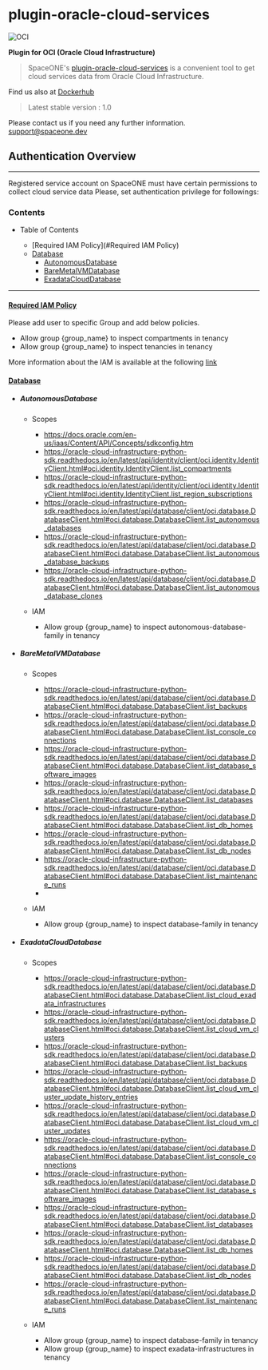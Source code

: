 # plugin-oracle-cloud-services

![OCI](https://user-images.githubusercontent.com/44199159/111094011-a4f72a80-857d-11eb-929f-b55433eddcae.png)

**Plugin for OCI (Oracle Cloud Infrastructure)**
> SpaceONE's [plugin-oracle-cloud-services](https://github.com/spaceone-dev/plugin-oracle-cloud-services)
> is a convenient tool to get cloud services data from Oracle Cloud Infrastructure. 

Find us also at [Dockerhub](https://hub.docker.com/repository/docker/pyengine/oracle-cloud-services)
> Latest stable version : 1.0

Please contact us if you need any further information. <support@spaceone.dev>




## Authentication Overview

--- 


Registered service account on SpaceONE must have certain permissions to collect cloud service data Please, set authentication privilege for followings:



### Contents
- Table of Contents

   - [Required IAM Policy](#Required IAM Policy)
   - [Database](#Database)
       - [AutonomousDatabase](#AutonomousDatabase)
       - [BareMetalVMDatabase](#BareMetalVMDatabase)
       - [ExadataCloudDatabase](#ExadataCloudDatabase)
    
--- 
#### [Required IAM Policy](https://docs.oracle.com/en-us/iaas/Content/Identity/Concepts/policies.htm)
Please add user to specific Group and add below policies. 

* Allow group {group_name} to inspect compartments in tenancy
* Allow group {group_name} to inspect tenancies in tenancy

More information about the IAM is available at the following [link](https://docs.oracle.com/en-us/iaas/Content/Identity/Tasks/managingpolicies.htm#Managing_Policies) 

#### [Database](https://oracle-cloud-infrastructure-python-sdk.readthedocs.io/en/latest/api/database/client/oci.database.DatabaseClient.html#oci.database.DatabaseClient.list_autonomous_databases)

 - ##### AutonomousDatabase

    - Scopes
       *  https://docs.oracle.com/en-us/iaas/Content/API/Concepts/sdkconfig.htm
       *  https://oracle-cloud-infrastructure-python-sdk.readthedocs.io/en/latest/api/identity/client/oci.identity.IdentityClient.html#oci.identity.IdentityClient.list_compartments
       *  https://oracle-cloud-infrastructure-python-sdk.readthedocs.io/en/latest/api/identity/client/oci.identity.IdentityClient.html#oci.identity.IdentityClient.list_region_subscriptions   
       *  https://oracle-cloud-infrastructure-python-sdk.readthedocs.io/en/latest/api/database/client/oci.database.DatabaseClient.html#oci.database.DatabaseClient.list_autonomous_databases
       *  https://oracle-cloud-infrastructure-python-sdk.readthedocs.io/en/latest/api/database/client/oci.database.DatabaseClient.html#oci.database.DatabaseClient.list_autonomous_database_backups
       *  https://oracle-cloud-infrastructure-python-sdk.readthedocs.io/en/latest/api/database/client/oci.database.DatabaseClient.html#oci.database.DatabaseClient.list_autonomous_database_clones
    
    - IAM
        * Allow group {group_name} to inspect autonomous-database-family in tenancy
   
- ##### BareMetalVMDatabase
   -   Scopes
         
         * https://oracle-cloud-infrastructure-python-sdk.readthedocs.io/en/latest/api/database/client/oci.database.DatabaseClient.html#oci.database.DatabaseClient.list_backups
         * https://oracle-cloud-infrastructure-python-sdk.readthedocs.io/en/latest/api/database/client/oci.database.DatabaseClient.html#oci.database.DatabaseClient.list_console_connections
         * https://oracle-cloud-infrastructure-python-sdk.readthedocs.io/en/latest/api/database/client/oci.database.DatabaseClient.html#oci.database.DatabaseClient.list_database_software_images
         * https://oracle-cloud-infrastructure-python-sdk.readthedocs.io/en/latest/api/database/client/oci.database.DatabaseClient.html#oci.database.DatabaseClient.list_databases
         * https://oracle-cloud-infrastructure-python-sdk.readthedocs.io/en/latest/api/database/client/oci.database.DatabaseClient.html#oci.database.DatabaseClient.list_db_homes
         * https://oracle-cloud-infrastructure-python-sdk.readthedocs.io/en/latest/api/database/client/oci.database.DatabaseClient.html#oci.database.DatabaseClient.list_db_nodes
         * https://oracle-cloud-infrastructure-python-sdk.readthedocs.io/en/latest/api/database/client/oci.database.DatabaseClient.html#oci.database.DatabaseClient.list_maintenance_runs
         * 
   - IAM 
      *  Allow group {group_name} to inspect database-family in tenancy
    
- ##### ExadataCloudDatabase
   -   Scopes
         * https://oracle-cloud-infrastructure-python-sdk.readthedocs.io/en/latest/api/database/client/oci.database.DatabaseClient.html#oci.database.DatabaseClient.list_cloud_exadata_infrastructures
         * https://oracle-cloud-infrastructure-python-sdk.readthedocs.io/en/latest/api/database/client/oci.database.DatabaseClient.html#oci.database.DatabaseClient.list_cloud_vm_clusters
         * https://oracle-cloud-infrastructure-python-sdk.readthedocs.io/en/latest/api/database/client/oci.database.DatabaseClient.html#oci.database.DatabaseClient.list_backups
         * https://oracle-cloud-infrastructure-python-sdk.readthedocs.io/en/latest/api/database/client/oci.database.DatabaseClient.html#oci.database.DatabaseClient.list_cloud_vm_cluster_update_history_entries
         * https://oracle-cloud-infrastructure-python-sdk.readthedocs.io/en/latest/api/database/client/oci.database.DatabaseClient.html#oci.database.DatabaseClient.list_cloud_vm_cluster_updates
         * https://oracle-cloud-infrastructure-python-sdk.readthedocs.io/en/latest/api/database/client/oci.database.DatabaseClient.html#oci.database.DatabaseClient.list_console_connections
         * https://oracle-cloud-infrastructure-python-sdk.readthedocs.io/en/latest/api/database/client/oci.database.DatabaseClient.html#oci.database.DatabaseClient.list_database_software_images
         * https://oracle-cloud-infrastructure-python-sdk.readthedocs.io/en/latest/api/database/client/oci.database.DatabaseClient.html#oci.database.DatabaseClient.list_databases
         * https://oracle-cloud-infrastructure-python-sdk.readthedocs.io/en/latest/api/database/client/oci.database.DatabaseClient.html#oci.database.DatabaseClient.list_db_homes
         * https://oracle-cloud-infrastructure-python-sdk.readthedocs.io/en/latest/api/database/client/oci.database.DatabaseClient.html#oci.database.DatabaseClient.list_db_nodes
         * https://oracle-cloud-infrastructure-python-sdk.readthedocs.io/en/latest/api/database/client/oci.database.DatabaseClient.html#oci.database.DatabaseClient.list_maintenance_runs
       
   - IAM 
      *  Allow group {group_name} to inspect database-family in tenancy
      *  Allow group {group_name} to inspect exadata-infrastructures in tenancy







    